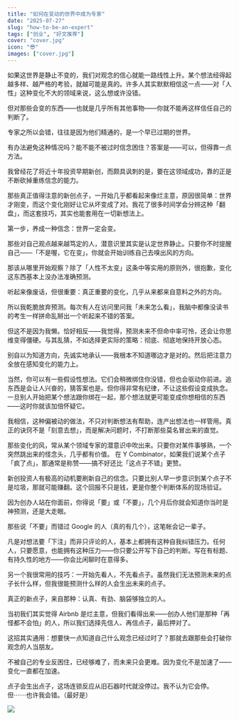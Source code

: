 ```yaml
---
title: "如何在变动的世界中成为专家"
date: "2025-07-27"
slug: "how-to-be-an-expert"
tags: ["创业", "好文推荐"]
cover: "cover.jpg"
icon: "😎"
images: ["cover.jpg"]
---
```

如果这世界是静止不变的，我们对观念的信心就能一路线性上升。某个想法经得起越多样、越严格的考验，就越可能是真的。许多人其实默默相信这一点——对「人性」这种变化不大的领域来说，这么想或许没错。



但对那些会变的东西——也就是几乎所有其他事物——你就不能再这样信任自己的判断了。



专家之所以会错，往往是因为他们精通的，是一个早已过期的世界。



有办法避免这种情况吗？能不能不被过时信念困住？答案是——可以，但得靠一点方法。



我曾经花了将近十年投资早期新创，而颇具讽刺的是，要在这领域成功，靠的正是不断砍掉重练信念的能力。



那些真正值得注意的新创点子，一开始几乎都看起来像烂主意，原因很简单：世界才刚变，而这个变化刚好让它从坏变成了对。我花了很多时间学会分辨这种「翻盘」，而这套技巧，其实也能套用在一切新想法上。



第一步，养成一种信念：世界一定会变。



那些对自己观点越来越笃定的人，潜意识里其实是认定世界静止。只要你不时提醒自己——「不是喔，它在变」，你就会开始训练自己去嗅出风的方向。



那该从哪里开始观察？除了「人性不太变」这条中等实用的原则外，很抱歉，变化这东西基本上没办法准确预测。



听起来像废话，但很重要：真正重要的变化，几乎从来都来自意料之外的方向。



所以我乾脆放弃预测。每次有人在访问里问我「未来怎么看」，我脑中都像没读书的考生一样拼命乱掰出一个听起来不错的答案。



但这不是因为我懒。恰好相反——我觉得，预测未来不但命中率可怜，还会让你思维变得僵硬。与其乱猜，不如选择更实际的策略：彻底、彻底地保持开放心态。



别自以为知道方向，先诚实地承认——我根本不知道哪边才是对的。然后把注意力全放在感知变化的能力上。



当然，你可以有一些假设性想法。它们会稍微绑住你没错，但也会驱动你前进。追东西是会让人兴奋的，猜答案也是。但你得非常有纪律，不让这些假设变成执念。
一旦别人开始把某个想法跟你绑在一起，那个想法就更可能变成你想相信的东西——这时你就该加倍怀疑它。



我相信，这种偏被动的做法，不只对判断想法有帮助，连产出想法也一样管用。真正的诀窍不是「刻意去想」，而是解决问题时，不打断那些莫名冒出来的直觉。



那些变化的风，常从某个领域专家的潜意识中吹出来。只要你对某件事够熟，一个突然跳出来的怪念头，几乎都有价值。
在 Y Combinator，如果我们说某个点子「疯了点」，那通常是称赞——搞不好还比「这点子不错」更赞。



新创投资人有极高的动机要刷新自己的信念。只要比别人早一步意识到某个点子不是垃圾，那就可能赚翻。这个回报不只是钱，更是你整个判断体系的现场验证。



因为创办人站在你面前，你得说「要」或「不要」，几个月后你就会知道你当时是神预测，还是大走眼。



那些说「不要」而错过 Google 的人（真的有几个），这笔帐会记一辈子。



凡是对想法要「下注」而非只评论的人，基本上都拥有这种自我纠错压力。任何人，只要愿意，也能拥有这种压力——你只要公开写下自己的判断。写在有标题、有持久性的地方——你会比闲聊时在意得多。



另一个我很常用的技巧：一开始先看人，不先看点子。虽然我们无法预测未来的点子长什么样，但我很能预测什么样的人会生出未来的点子。



真正的新点子，来自那种：认真、有劲、脑袋够独立的人。



当初我们其实觉得 Airbnb 是烂主意，但我们看得出来——创办人他们是那种「再怪都不会怕」的人，所以我们选择先信人、再信点子，最后押对了。



这招其实通用：想要快一点知道自己什么观念已经过时了？那就去跟那些会打破你观念的人当朋友。



不被自己的专业反困住，已经够难了，而未来只会更难。因为变化不是加速了——变化一直都在加速。



点子会生出点子，这场连锁反应从旧石器时代就没停过。我不认为它会停。
但⋯⋯也许我会错。（最好是）




![](https://prod-files-secure.s3.us-west-2.amazonaws.com/112d0858-5090-4d34-a606-b75eb8d65fd2/46476355-9cf3-4e99-9b7a-3531bc426380/1000202064.png?X-Amz-Algorithm=AWS4-HMAC-SHA256&X-Amz-Content-Sha256=UNSIGNED-PAYLOAD&X-Amz-Credential=ASIAZI2LB46646I76DVT%2F20251028%2Fus-west-2%2Fs3%2Faws4_request&X-Amz-Date=20251028T194357Z&X-Amz-Expires=3600&X-Amz-Security-Token=IQoJb3JpZ2luX2VjEAsaCXVzLXdlc3QtMiJGMEQCICHklWTpMQLzxf1hHOT%2BwzociCaaeCrsDm%2FncN9FYy8IAiB%2FBkQ05iC6bKoiQzhCRpeNn1qQbpPPtS%2BvJlY6JZkWLCqIBAjE%2F%2F%2F%2F%2F%2F%2F%2F%2F%2F8BEAAaDDYzNzQyMzE4MzgwNSIMD%2FXYDG5n%2BOrPyFsFKtwD7ExzHQ7RXnwi0gv2RVlkWso%2BWYfRRVD3V%2Fewndt9Q3mSq%2B0DUmB%2FqsPRfAonCHn6AZb6nQpjpjqWmb8ONNlU5GlyWxDWzly91Ji35AE%2FDCAZOSIdcK1PNzpg5V7dUEjPZ2zalCVUAS6eLCsXyVBemDSB5LAyA3Ur5PdgN%2Fs46BDUuGzMQQ%2BjNSGHBqmiWGpiLpr%2BKfYoxnwxic%2BVq6NXIQBwKE5Wt9iB9XvSCekdtbIHZst0FiayM7s6WBicR54HcrDj1FLDNFqKG9QGF8n5lX%2BwKgc2J4sT467pcj8w5JvUXdlXiyByl%2Fn9wTaz9f799SX9LfEj2kTYwLPFTlyL5Be8fwP4v6H%2F734cFuQzhmV3qolhovxuaNwt0612mgsNhSCYVSun0XgzQEV2YULBGY28eytr8s%2Bm%2FBw2kM%2Ftx4ikTH%2FvaWx6W7wgsQcqR%2BW6SkaVKNxBzOIE5OCk7u0cnzMiu43RdV2UILfziArqtBEe8JH6HKBzUQAoTzWrTL4020QLfNBEHLnzSvCcwIuxOmKdCncXyodhwL3c4JeRfh26tx0cTQaXpNqBpyojs7Wfrl3qII4FD4A%2FXvO0y%2BalL42qmRRymI%2FUmqV9xIBsOKvSGjGWlEylmWkWECsw4JeEyAY6pgHKiMiz4p1r90efnXvM7hfAojMHnlDnmbgsSUqOmcChWPbYuIyziU0lv0Ywno16quVhwwiTnHDxO%2BBfcUueHWIRrwhTndizA9RDthoVWMNOPEQ0iADE2fX9m910P2dBQSgAMDLBC%2BTyE4Pp2G95ADRXuyI7ppIxbucWCtufc5cqe7jDvwTiELkVdHigaoGK9FpKZGPK6FM%2BNb9nEawznLtPVve6dr8e&X-Amz-Signature=cee871590f4fa29bcc13ab426b419938e3aad57976743ffb149d792f22a1aa37&X-Amz-SignedHeaders=host&x-amz-checksum-mode=ENABLED&x-id=GetObject)

